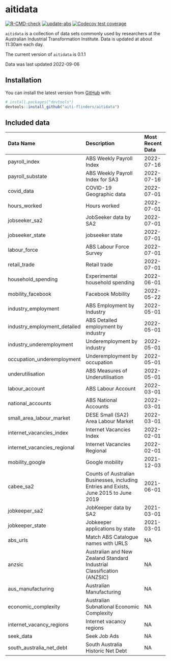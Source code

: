 
<!-- README.md is generated from README.Rmd. Please edit that file -->

# aitidata

<!-- badges: start -->

[![R-CMD-check](https://github.com/aiti-flinders/aitidata/actions/workflows/R-CMD-check.yaml/badge.svg?branch=data_prep)](https://github.com/aiti-flinders/aitidata/actions/workflows/R-CMD-check.yaml)
[![update-abs](https://github.com/aiti-flinders/aitidata/workflows/update-abs/badge.svg)](https://github.com/aiti-flinders/aitidata/actions)
[![Codecov test
coverage](https://codecov.io/gh/aiti-flinders/aitidata/branch/master/graph/badge.svg)](https://app.codecov.io/gh/aiti-flinders/aitidata?branch=master)
<!-- badges: end -->

`aitidata` is a collection of data sets commonly used by researchers at
the Australian Industrial Transformation Institute. Data is updated at
about 11:30am each day.

The current version of `aitidata` is 0.1.1

Data was last updated 2022-09-06

## Installation

You can install the latest version from [GitHub](https://github.com/)
with:

``` r
# install.packages("devtools")
devtools::install_github("aiti-flinders/aitidata")
```

## Included data

| Data Name                      | Description                                                                           | Most Recent Data |
| :----------------------------- | :------------------------------------------------------------------------------------ | :--------------- |
| payroll\_index                 | ABS Weekly Payroll Index                                                              | 2022-07-16       |
| payroll\_substate              | ABS Weekly Payroll Index for SA3                                                      | 2022-07-16       |
| covid\_data                    | COVID-19 Geographic data                                                              | 2022-07-01       |
| hours\_worked                  | Hours worked                                                                          | 2022-07-01       |
| jobseeker\_sa2                 | JobSeeker data by SA2                                                                 | 2022-07-01       |
| jobseeker\_state               | jobseeker state                                                                       | 2022-07-01       |
| labour\_force                  | ABS Labour Force Survey                                                               | 2022-07-01       |
| retail\_trade                  | Retail trade                                                                          | 2022-07-01       |
| household\_spending            | Experimental household spending                                                       | 2022-06-01       |
| mobility\_facebook             | Facebook Mobility                                                                     | 2022-05-22       |
| industry\_employment           | ABS Employment by Industry                                                            | 2022-05-01       |
| industry\_employment\_detailed | ABS Detailed employment by industry                                                   | 2022-05-01       |
| industry\_underemployment      | Underemployment by industry                                                           | 2022-05-01       |
| occupation\_underemployment    | Underemployment by occupation                                                         | 2022-05-01       |
| underutilisation               | ABS Measures of Underutilisation                                                      | 2022-05-01       |
| labour\_account                | ABS Labour Account                                                                    | 2022-03-01       |
| national\_accounts             | ABS National Accounts                                                                 | 2022-03-01       |
| small\_area\_labour\_market    | DESE Small (SA2) Area Labour Market                                                   | 2022-03-01       |
| internet\_vacancies\_index     | Internet Vacancies Index                                                              | 2022-02-01       |
| internet\_vacancies\_regional  | Internet Vacancies Regional                                                           | 2022-02-01       |
| mobility\_google               | Google mobility                                                                       | 2021-12-03       |
| cabee\_sa2                     | Counts of Australian Businesses, including Entries and Exists, June 2015 to June 2019 | 2021-06-01       |
| jobkeeper\_sa2                 | JobKeeper data by SA2                                                                 | 2021-03-01       |
| jobkeeper\_state               | Jobkeeper applications by state                                                       | 2021-03-01       |
| abs\_urls                      | Match ABS Catalogue names with URLS                                                   | NA               |
| anzsic                         | Australian and New Zealand Standard Industrial Classification (ANZSIC)                | NA               |
| aus\_manufacturing             | Australian Manufacturing                                                              | NA               |
| economic\_complexity           | Australian Subnational Economic Complexity                                            | NA               |
| internet\_vacancy\_regions     | Internet vacancy regions                                                              | NA               |
| seek\_data                     | Seek Job Ads                                                                          | NA               |
| south\_australia\_net\_debt    | South Australia Historic Net Debt                                                     | NA               |
